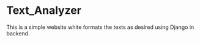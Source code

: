 # Text_Analyzer
 This is a simple website white formats  the texts as desired using Django in backend.
